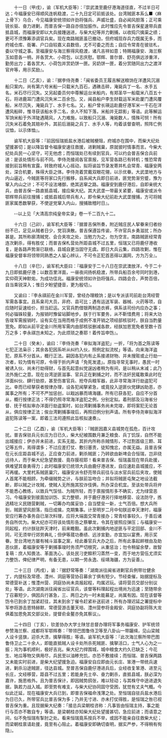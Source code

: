 <!-- { "loadSidebar": true } -->
　　十一日（甲戌），谕〔军机大臣等〕：『崇武澳至鹿仔港海道径直，不过半日可达；今福康安已得顺风连帆稳渡，二十九日定可前抵该处。台湾贼匪本系么■〈麻上骨下〉乌合，今见福康安统领如许劲将强兵、声威壮盛，自必闻风胆落；正可乘锐长驱、奋力进剿，而普吉保一路自亦倍加振作。此时惟应先令普吉保星速带兵直抵县城，而福康安即以大兵接踵遄进，与柴大纪等并力剿捕，以收捣穴擒渠之绩；更可不须豫筹添调官兵矣。现在南路贼匪虽已撤动，但府城现存兵力既属无多，而府城仓库、衙署、户口自较嘉义县数倍，尤不可委之而去；自应令常青在彼驻札，委以守城之事。至福康安与海兰察得风稳渡，诸凡吉祥如意；特赐福康安、海兰察玉如意各一柄，并各赏大、小荷包，以志庆慰。鄂辉、普尔普、舒亮俱远涉重洋，勤劳出力；着各赏大、小荷包并赏奶饼一匣。另奶饼一匣，着分赏随同出力之渡洋官弁等，用示奖励』。

　　十二日（乙亥），谕：『据李侍尧奏：「闽省委员王履吉解送粮饷在洋遭风沉溺船只案内，尚有第六号米船一只载米九百石，遇礁击碎，淹毙兵丁一名、水手五名，米石尽行沉失。又另起委员何中尊解运台米船内，有郑圣华一船载米八百五十石，将进鹿耳门遭风沉失米二百余包。又，闽县船户李生财载运军米赴厦门遭风覆船，米尽沉失，淹毙兵丁、水手七名。又，船户曾长瑛运赴鹿仔港军米一千石在洋遭风船碎，惟寻获该船水手二名，余人不知下落，米船并无踪影」等语。此等解运军饷米船于外洋陡遇飓风，人力难施，以致船只沉溺、淹毙数人，情殊可悯！所有沉失米石着免其赔补外，其前后溺毙之兵丁、水手人等，均着该督查明，照阵亡例议恤，以示体恤』。

　　谕军机大臣等：『前因恒瑞抵盐水港后被贼梗阻，府城亦在围中，而柴大纪处望援甚切；是以降旨督令福康安速往救援，进剿贼巢，原就彼时情事而言。今柴大纪处兵民一心坚守，可无他虑；而恒瑞处已有续到官兵，可以约会普吉保合兵前进：是该处情形与前不同。李侍尧接阅各官禀报，见军营各路已有转机；惟恐常青接到前旨稍有宣露，转致府城人心摇动，拟将谕旨节录发寄并札会常青、福康安两处，深合机要，殊得大臣之体。李侍尧着赏戴双眼花翎，以示优眷。大武垄地方与内山逼近，今贼匪等将家口先行搬移，自系闻大兵即日前进，匪党势渐穷蹙，豫为窜入内山之计；不可不设法堵御，绝其逃窜之路。福康安到鹿仔港后，自即亲统大兵，由普吉保一路直抵县城，接应柴大纪。其大武垄一带最关紧要，福康安或派令鄂辉带兵前往搜捕；或抵县城后带兵有人，即令柴大纪前赴大武垄搜捕，方可将贼匪家属悉数拏获，不使逆党窜入内山，搜捕致稽时日』。

　　--以上见「大清高宗纯皇帝实录」卷一千二百九十二。

　　十六日（己卯），谕军机大臣等：『据普吉保所奏，附近贼庄民人挈眷来归者纷纷不已，足见从贼者日少，党羽涣散。普吉保遵旨传谕，不许官兵乡勇滋扰；所办甚是。其所称廓清贼党、会合夹攻之处，当勉力为之，勿为空言。南路贼匪经常青连次剿杀，得有胜仗；而普吉保札营处所距县城不过五里，恒瑞又已将鹿仔港收复，是各路声势渐已联络，县城自更当固守无虞。即日大兵云集，四路攻剿，惟在福康安督率将领带同熟悉之人留心辨认，不可令正犯首恶得以漏网，方为万全』。

　　十八日（辛巳），谕军机大臣曰：『福康安于二十八日在崇武澳放洋，今于二十九日即抵鹿仔港；以数百里洋面，一昼夜间扬帆稳渡，所带兵船百余号同时到港，实仰荷天神默佑，为成功佳兆。福康安统领如许劲将强兵，四路会合，声势百倍，自当乘锐深入；惟日夕盼望捷音，更为殷切』。

　　又谕曰：『李永祺前在金川军营，曾经办理粮饷；是以专派该司前赴台湾经管军需各事宜。且系臬司大员，非府、县可比；遇有运送军装、器械、火药等项，自应随时妥速给价，担当赶运。又官兵酌借银两制造衣裤，俱系该司份内应办之事；何必锱铢较量，为报销时豫留站脚地步。朕于行军要务，从不靳惜费用；将来大功告竣军需报销时，设有实在当用而格于成例不准开销之项经部核驳时，朕自当酌量宽免。即如从前平定金川所用军需内由部核驳删减各款，经朕加恩宽免者至数十百万之多；李永祺岂未知之，为此烦琐之奏耶！着传旨申饬』。

　　二十日（癸未），谕曰：『李侍尧奏「审拟海洋盗犯」一折，「将为首之陈读等七犯正法枭示；其余各犯因系听从纠约入伙，照例定拟流杖」等语。向来海洋盗犯，原系不分首从，概行正法。嗣因各犯内有止系接递财物、并未搜赃或止行劫一次者，较为情有可原，令得于折内声请「免死发遣」。原指寻常无事时，愚民一时被诱入伙、尚未行劫得财，与首先起意纠党逞凶者稍为有间，是以稍从末减；此乃法外施仁之意。现在台湾逆匪滋事、官兵正在剿捕之时，而不法奸民辄敢乘此时在洋面纠伙、肆行劫掠，甚至伤害官兵、抢夺兵粮军器，此非寻常海洋行劫盗犯可比。幸而已经拏获者按律办理，设各犯闻拏紧急，或竟投入逆匪伙党肆凶助恶，亦属事之所有；不可不严加惩创，以戢凶暴而靖海疆。所有已获各犯，自应不分首从，概行按律正法；不得仍照寻常海洋盗犯之例，分别定拟。着刑部及沿海省分督、抚于核拟审办洋面行劫盗案时，如台湾剿捕事务尚未完竣，即将案犯无论首从，俱应按律正法；俟台湾剿捕事竣后，再照旧例分别声请。所有李侍尧审拟海洋盗犯陈读等一案，即着三法司遵照此旨核拟速奏』。

　　二十二日（乙酉），谕〔军机大臣等〕：『贼匪因嘉义县城势在孤危，百计攻扰。普吉保驻兵元长庄为日已久，柴大纪被围数月兼乏粮食、兵丁饥馁，自然不能出城接应；伊亦并未前进，实系无能。其折内所称杀贼情形，不过割首级三颗、耳记等五件，焉得谓多；不过应差打仗、敷衍塞责，徒知愧忿，亦属无益。且普吉保在元长庄距县城不远，正应奋力前进，剿杀贼匪；乃转欲由新埤会合恒瑞，岂非绕远待人，而于柴大纪急望救援、竟存膜视耶！看来普吉保、恒瑞虽现在带兵赴援，俱难望其奋勇得力；此时福康安已统领大兵由鹿仔港进发，自应速赴县城援应，不可再缓。大里杙系贼匪巢穴，福康安派令舒亮带兵前往与淡水官兵前后夹攻，使贼人首尾不能相顾，为牵缀贼势之计，与朕前旨吻合；并拟将贼匪屯聚之地设法截断，即以贼之计攻贼，使贼人无所施其狡诈伎俩，所办深合机宜。至该处带兵将弁不能悉心教练，以致兵气馁怯、为贼所轻，而于禀报情形多不确实，尤为绿营恶习。今福康安到彼面加训饬、实力整顿，并于鹿仔港另行择地移营、设法防守，拣选精壮义民随营剿贼，一切筹办均属妥协；自当壁垒一新，士气百倍。想大兵所到，贼匪望风胆落，指日成擒，克期集事。计至明岁二月中旬朕巡幸天津时，福康安应行筹办事务自已渐次料理，应将大端面交常青接办；常青经事较久，于善后诸务自所优为。柴大纪亦可将该处情形告之蔡攀龙，令其在彼照应弹压；与福康安一同起程，约计朕驻跸天津时，前来瞻觐。虽此次剿捕内地逆匪与平定回部、金川不同，可无须举行郊劳典礼；但伊等蒇功奏绩、远涉宣勤，亦宜加以宴赉，用示奖眷。至台湾地方屡有械斗滋事之案，经此番官兵大办之后，所有此事起衅根由及助恶伙匪，着福康安等于剿捕事竣时务须严切根究，从重惩治；勿令稍留余孽，故智复萌：庶人知畏法、革面洗心，该处民刁吏黩积习蒸然一变，而于地方营伍尤须实力整饬，俾纪律严明，有备无患，以期一劳永逸、绥靖海疆，方为妥善』。

　　二十三日（丙戌），谕：『据舒常等奏：「湖南派往闽省进剿官兵例带壮健余丁，内提标及常德、澧州、洞庭等营协召募余丁俱有短少。节经查催，始据提标及常德营补送；惟澧州营、洞庭协尚未具报起程，均属迟玩。请将营员交部分别议处」等语。此次湖南派往闽省出征官兵，该督等料理起程出境尚为迅速；至随带余丁召募短少，俱因兵行甚急，三、两日之内一时未能募足，尚属有因。现在该督等饬令已到余丁加紧赶往，其未到余丁催令赶紧补送前进；所有办理迟延之署提标中军参将游击恩特赫默、常德营游击董天培、澧州营参将金殿安、洞庭协副将陈大龙俱着加恩免其交部议处，提督俞金鳌亦免其察议』。

　　二十四日（丁亥），钦差协办大学士陕甘总督办理将军事务福康安、护军统领参赞海兰察、成都将军鄂辉奏：『带领巴图鲁侍卫等至八卦山一带躧缉，见山梁贼人设卡竖旗，迎杀大溃，擒拏得胜』等语。谕军机大臣等：『此次海兰察所带巴图鲁侍卫止二十余人，即能直抵贼人设卡处所杀死贼匪、擒拏活口，士气人心为之一振；洵为事机顺利，极好吉兆。柴大纪力捍围城，城中粮食大约久已缺乏；今花生、地瓜等物又俱用尽，兵民至以油糁充饥，亦恐不敷接续；而恒瑞、普吉保两路又未能实时前进，是柴大纪望援急迫。福康安自应即由元长庄、笨港一带统兵速进，剿杀沿途贼匪，径达县城。至普吉保自鹿仔港进兵后，业经收复笨港、进至元长庄，文经移营，距县不过五里；若能身先士卒、奋力剿杀，直抵县城，朕必深为嘉许，施恩格外。且为普吉保计，即因贼势鸱张，难以轻动；与其株守中途进退失据，孰若力战入城。即至势有难支，与柴大纪协同固守受困，犹觉有丈夫气概。今似此迁延，现在福康安大兵已到，即普吉保福命浅薄之处。至恒瑞自驻兵盐水港后为日已久，所带官兵比普吉保为多；乃并无寸进、亦未打仗得胜，是恒瑞之咎已视普吉保为重。且现据柴大纪奏：「接总兵梁朝桂咨称：凡事皆由恒瑞主持，事之能行与否亦不敢自专」等语。是梁朝桂亦知柴大纪处望援甚切，急应前进；而语意之间，似不免恒瑞有掣肘之处。看来恒瑞竟系按兵不举，或因不能亲自往救柴大纪；而梁朝桂禀请赴援，竟至有心阻止。着福康安即确切查明，据实严参，不得稍有徇隐』。

